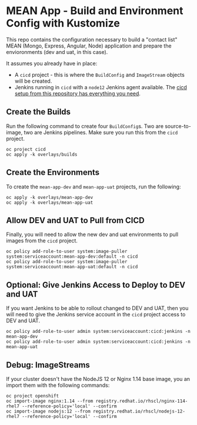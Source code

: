 # MEAN App - Build and Environment Config with Kustomize

This repo contains the configuration necessary to build a "contact list" MEAN (Mongo, Express, Angular, Node) application and prepare the envioronments (dev and uat, in this case).

It assumes you already have in place:
* A `cicd` project - this is where the `BuildConfig` and `ImageStream` objects will be created.
* Jenkins running in `cicd` with a `node12` Jenkins agent available.  The [cicd setup from this repository has everything you need](https://github.com/demo-thursday/cicd-openshift-jenkins).

## Create the Builds

Run the following command to create four `BuildConfig`s.  Two are source-to-image, two are Jenkins pipelines.  Make sure you run this from the `cicd` project.

```
oc project cicd
oc apply -k overlays/builds
```

## Create the Environments

To create the `mean-app-dev` and `mean-app-uat` projects, run the following:

```
oc apply -k overlays/mean-app-dev
oc apply -k overlays/mean-app-uat
```

## Allow DEV and UAT to Pull from CICD

Finally, you will need to allow the new dev and uat environments to pull images from the `cicd` project.

```
oc policy add-role-to-user system:image-puller system:serviceaccount:mean-app-dev:default -n cicd
oc policy add-role-to-user system:image-puller system:serviceaccount:mean-app-uat:default -n cicd
```

## Optional: Give Jenkins Access to Deploy to DEV and UAT

If you want Jenkins to be able to rollout changed to DEV and UAT, then you will need to give the Jenkins service account in the `cicd` project access to DEV and UAT.

```
oc policy add-role-to-user admin system:serviceaccount:cicd:jenkins -n mean-app-dev
oc policy add-role-to-user admin system:serviceaccount:cicd:jenkins -n mean-app-uat
```

## Debug: ImageStreams

If your cluster doesn't have the NodeJS 12 or Nginx 1.14 base image, you an import them with the following commands:

```
oc project openshift
oc import-image nginx:1.14 --from registry.redhat.io/rhscl/nginx-114-rhel7 --reference-policy='local' --confirm
oc import-image nodejs:12 --from registry.redhat.io/rhscl/nodejs-12-rhel7 --reference-policy='local' --confirm
```
